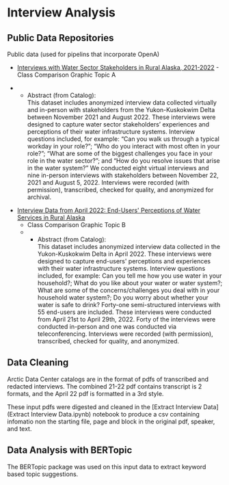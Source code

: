 # Interview Analysis

## Public Data Repositories
Public data (used for pipelins that incorporate OpenA)

* [Interviews with Water Sector Stakeholders in Rural Alaska, 2021-2022](https://arcticdata.io/catalog/view/doi%3A10.18739%2FA29Z90D4B)  - Class Comparison Graphic Topic A
- * Abstract (from Catalog):  
This dataset includes anonymized interview data collected virtually and in-person with stakeholders from the Yukon-Kuskokwim Delta between November 2021 and August 2022. These interviews were designed to capture water sector stakeholders’ experiences and perceptions of their water infrastructure systems. Interview questions included, for example: “Can you walk us through a typical workday in your role?”; “Who do you interact with most often in your role?”; “What are some of the biggest challenges you face in your role in the water sector?”; and “How do you resolve issues that arise in the water system?” We conducted eight virtual interviews and nine in-person interviews with stakeholders between November 22, 2021 and August 5, 2022. Interviews were recorded (with permission), transcribed, checked for quality, and anonymized for archival.

* [Interview Data from April 2022: End-Users' Perceptions of Water Services in Rural Alaska](https://arcticdata.io/catalog/view/doi%3A10.18739%2FA26Q1SJ48)
   - Class Comparison Graphic Topic B
   - * Abstract (from Catalog):  
This dataset includes anonymized interview data collected in the Yukon-Kuskokwim Delta in April 2022. These interviews were designed to capture end-users' perceptions and experiences with their water infrastructure systems. Interview questions included, for example: Can you tell me how you use water in your household?; What do you like about your water or water system?; What are some of the concerns/challenges you deal with in your household water system?; Do you worry about whether your water is safe to drink? Forty-one semi-structured interviews with 55 end-users are included. These interviews were conducted from April 21st to April 29th, 2022. Forty of the interviews were conducted in-person and one was conducted via teleconferencing. Interviews were recorded (with permission), transcribed, checked for quality, and anonymized.

## Data Cleaning
Arctic Data Center catalogs are in the format of pdfs of transcribed and redacted interviews.  The combined 21-22 pdf contains transcript is 2 formats, and the April 22 pdf is formatted in a 3rd style.

These input pdfs were digested and cleaned in the [Extract Interview Data](Extract Interview Data.ipynb) notebook to produce a csv containing infomatio non the starting file, page and block in the original pdf, speaker, and text.

## Data Analysis with BERTopic
The BERTopic package was used on this input data to extract keyword based topic suggestions.  
